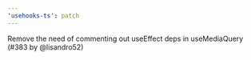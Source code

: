 ```yaml
---
'usehooks-ts': patch
---
```


Remove the need of commenting out useEffect deps in useMediaQuery (#383 by @lisandro52)
